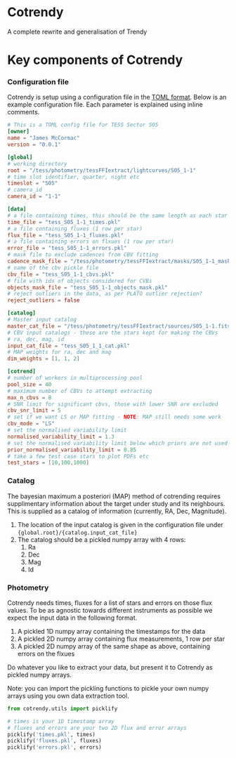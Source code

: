 # Cotrendy

A complete rewrite and generalisation of Trendy

# Key components of Cotrendy

### Configuration file

Cotrendy is setup using a configuration file in the [TOML format](https://github.com/toml-lang/toml). Below is an example configuration file. Each parameter is explained using inline comments.

```toml
# This is a TOML config file for TESS Sector S05
[owner]
name = "James McCormac"
version = "0.0.1"

[global]
# working directory
root = "/tess/photometry/tessFFIextract/lightcurves/S05_1-1"
# time slot identifier, quarter, night etc
timeslot = "S05"
# camera_id
camera_id = "1-1"

[data]
# a file containing times, this should be the same length as each star row below
time_file = "tess_S05_1-1_times.pkl"
# a file containing fluxes (1 row per star)
flux_file = "tess_S05_1-1_fluxes.pkl"
# a file containing errors on flxues (1 row per star)
error_file = "tess_S05_1-1_errors.pkl"
# mask file to exclude cadences from CBV fitting
cadence_mask_file = "/tess/photometry/tessFFIextract/masks/S05_1-1_mask.fits"
# name of the cbv pickle file
cbv_file = "tess_S05_1-1_cbvs.pkl"
# file with ids of objects considered for CVBs
objects_mask_file = "tess_S05_1-1_objects_mask.pkl"
# reject outliers in the data, as per PLATO outlier rejection?
reject_outliers = false

[catalog]
# Master input catalog
master_cat_file = "/tess/photometry/tessFFIextract/sources/S05_1-1.fits"
# CBV input catalogs - these are the stars kept for making the CBVs
# ra, dec, mag, id
input_cat_file = "tess_S05_1_1_cat.pkl"
# MAP weights for ra, dec and mag
dim_weights = [1, 1, 2]

[cotrend]
# number of workers in multiprocessing pool
pool_size = 40
# maximum number of CBVs to attempt extracting
max_n_cbvs = 8
# SNR limit for significant cbvs, those with lower SNR are excluded
cbv_snr_limit = 5
# set if we want LS or MAP fitting - NOTE: MAP still needs some work
cbv_mode = "LS"
# set the normalised variability limit
normalised_variability_limit = 1.3
# set the normalised variability limit below which priors are not used
prior_normalised_variability_limit = 0.85
# take a few test case stars to plot PDFs etc
test_stars = [10,100,1000]
```

### Catalog

The bayesian maximum a posteriori (MAP) method of cotrending requires supplimentary information about the target under study and its neighbours. This is supplied as a catalog of information (currently, RA, Dec, Magnitude).

   1. The location of the input catalog is given in the configuration file under ```{global.root}/{catalog.input_cat_file}```
   1. The catalog should be a pickled numpy array with 4 rows:
      1. Ra
      1. Dec
      1. Mag
      1. Id

### Photometry

Cotrendy needs times, fluxes for a list of stars and errors on those flux values. To be as agnostic
towards different instruments as possible we expect the input data in the following format.

   1. A pickled 1D numpy array containing the timestamps for the data
   1. A pickled 2D numpy array containing flux measurements, 1 row per star
   1. A pickled 2D numpy array of the same shape as above, containing errors on the flxues

Do whatever you like to extract your data, but present it to Cotrendy as pickled numpy arrays.

Note: you can import the pickling functions to pickle your own numpy arrays using you own data extraction 
tool.

```python
from cotrendy.utils import picklify

# times is your 1D timestamp array
# fluxes and errors are your two 2D flux and error arrays
picklify('times.pkl', times)
picklify('fluxes.pkl', fluxes)
picklify('errors.pkl', errors)
```
